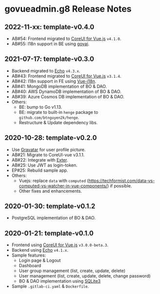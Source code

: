 # govueadmin.g8 Release Notes

## 2022-11-xx: template-v0.4.0

- AB#54: Frontend migrated to [CoreUI for Vue.js](https://coreui.io/vue/) `v4.1.0`.
- AB#55: I18n support in BE using [goyai](https://github.com/btnguyen2k/goyai).

## 2021-07-17: template-v0.3.0

- Backend migrated to [Echo](https://echo.labstack.com) `v4.3.x`.
- AB#43: Frontend migrated to [CoreUI for Vue.js](https://coreui.io/vue/) `v3.1.4`.
- AB#42: I18n support in FE using [Vue-i18n](https://kazupon.github.io/vue-i18n/).
- AB#41: MongoDB implementation of BO & DAO.
- AB#40: AWS DynamoDB implementation of BO & DAO.
- AB#39: Azure Cosmos DB implementation of BO & DAO.
- Others:
  - BE: bump to Go v1.13.
  - BE: migrate to built-in `henge` package to `github.com/btnguyen2k/henge`.
  - Restructure & Update dependency libs.

## 2020-10-28: template-v0.2.0

- Use [Gravatar](https://gravatar.com/) for user profile picture.
- AB#21: Migrate to CoreUI-vue v3.1.1.
- AB#22: Integrate with [Exter](https://github.com/btnguyen2k/exter).
- AB#25: Use JWT as login-token.
- EP#25: Rebuild sample app.
- Others:
  - Vuejs: replace `data` with `computed` (https://techformist.com/data-vs-computed-vs-watcher-in-vue-components/) if possible.
  - Other fixes and enhancements.


## 2020-01-30: template-v0.1.2

- PostgreSQL implementation of BO & DAO.


## 2020-01-21: template-v0.1.0

- Frontend using [CoreUI for Vue.js](https://coreui.io/vue/) `v3.0.0-beta.3`.
- Backend using [Echo](https://echo.labstack.com) `v4.1.x`.
- Sample features:
  - Login page & Logout
  - Dashboard
  - User group management (list, create, update, delete)
  - User management (list, create, update, delete, change password)
  - BO & DAO implementation using [SQLite3](https://github.com/mattn/go-sqlite3)
- Sample `.gitlab-ci.yaml` & `Dockerfile`.
